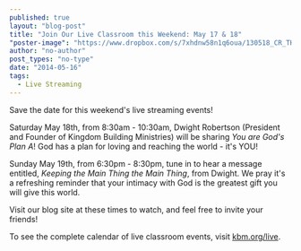 ```yaml
---
published: true
layout: "blog-post"
title: "Join Our Live Classroom this Weekend: May 17 & 18"
"poster-image": "https://www.dropbox.com/s/7xhdnw58n1q6oua/130518_CR_THE_EXPERIENCE_0268.jpg"
author: "no-author"
post_types: "no-type"
date: "2014-05-16"
tags: 
  - Live Streaming
---
```


Save the date for this weekend's live streaming events!  

Saturday May 18th, from 8:30am - 10:30am, Dwight Robertson (President and Founder of Kingdom Building Ministries) will be sharing *You are God's Plan A*!  God has a plan for loving and reaching the world - it's YOU!

Sunday May 19th, from 6:30pm - 8:30pm, tune in to hear a message entitled, *Keeping the Main Thing the Main Thing*, from Dwight.  We pray it's a refreshing reminder that your intimacy with God is the greatest gift you will give this world.

Visit our blog site at these times to watch, and feel free to invite your friends!

To see the complete calendar of live classroom events, visit <a href="http://www.kbm.org/live/" target="_blank">kbm.org/live</a>.
